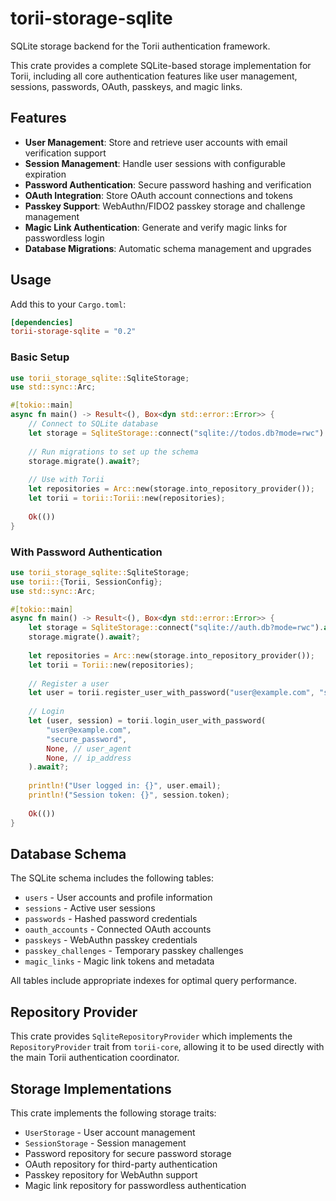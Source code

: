 # torii-storage-sqlite

SQLite storage backend for the Torii authentication framework.

This crate provides a complete SQLite-based storage implementation for Torii, including all core authentication features like user management, sessions, passwords, OAuth, passkeys, and magic links.

## Features

- **User Management**: Store and retrieve user accounts with email verification support
- **Session Management**: Handle user sessions with configurable expiration
- **Password Authentication**: Secure password hashing and verification
- **OAuth Integration**: Store OAuth account connections and tokens
- **Passkey Support**: WebAuthn/FIDO2 passkey storage and challenge management
- **Magic Link Authentication**: Generate and verify magic links for passwordless login
- **Database Migrations**: Automatic schema management and upgrades

## Usage

Add this to your `Cargo.toml`:

```toml
[dependencies]
torii-storage-sqlite = "0.2"
```

### Basic Setup

```rust
use torii_storage_sqlite::SqliteStorage;
use std::sync::Arc;

#[tokio::main]
async fn main() -> Result<(), Box<dyn std::error::Error>> {
    // Connect to SQLite database
    let storage = SqliteStorage::connect("sqlite://todos.db?mode=rwc").await?;
    
    // Run migrations to set up the schema
    storage.migrate().await?;
    
    // Use with Torii
    let repositories = Arc::new(storage.into_repository_provider());
    let torii = torii::Torii::new(repositories);
    
    Ok(())
}
```

### With Password Authentication

```rust
use torii_storage_sqlite::SqliteStorage;
use torii::{Torii, SessionConfig};
use std::sync::Arc;

#[tokio::main]
async fn main() -> Result<(), Box<dyn std::error::Error>> {
    let storage = SqliteStorage::connect("sqlite://auth.db?mode=rwc").await?;
    storage.migrate().await?;
    
    let repositories = Arc::new(storage.into_repository_provider());
    let torii = Torii::new(repositories);
    
    // Register a user
    let user = torii.register_user_with_password("user@example.com", "secure_password").await?;
    
    // Login
    let (user, session) = torii.login_user_with_password(
        "user@example.com", 
        "secure_password",
        None, // user_agent
        None, // ip_address
    ).await?;
    
    println!("User logged in: {}", user.email);
    println!("Session token: {}", session.token);
    
    Ok(())
}
```

## Database Schema

The SQLite schema includes the following tables:

- `users` - User accounts and profile information
- `sessions` - Active user sessions
- `passwords` - Hashed password credentials
- `oauth_accounts` - Connected OAuth accounts
- `passkeys` - WebAuthn passkey credentials
- `passkey_challenges` - Temporary passkey challenges
- `magic_links` - Magic link tokens and metadata

All tables include appropriate indexes for optimal query performance.

## Repository Provider

This crate provides `SqliteRepositoryProvider` which implements the `RepositoryProvider` trait from `torii-core`, allowing it to be used directly with the main Torii authentication coordinator.

## Storage Implementations

This crate implements the following storage traits:

- `UserStorage` - User account management
- `SessionStorage` - Session management
- Password repository for secure password storage
- OAuth repository for third-party authentication
- Passkey repository for WebAuthn support
- Magic link repository for passwordless authentication

